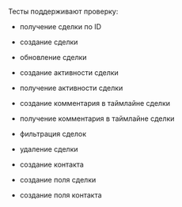 Тесты поддерживают проверку:

- получение сделки по ID
- создание сделки
- обновление сделки
- создание активности сделки
- получение активности сделки
- создание комментария в таймлайне сделки
- получение комментария в таймлайне сделки
- фильтрация сделок
- удаление сделки

- создание контакта
- создание поля сделки
- создание поля контакта


